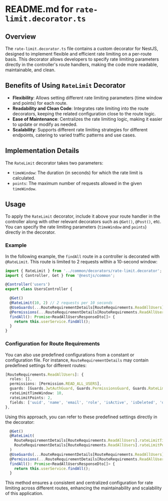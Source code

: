 # README.md for `rate-limit.decorator.ts`

## Overview

The `rate-limit.decorator.ts` file contains a custom decorator for NestJS, designed to implement flexible and efficient rate limiting on a per-route basis. This decorator allows developers to specify rate limiting parameters directly in the controller's route handlers, making the code more readable, maintainable, and clean.

## Benefits of Using `RateLimit` Decorator

- **Flexibility**: Allows setting different rate limiting parameters (time window and points) for each route.
- **Readability and Clean Code**: Integrates rate limiting into the route decorators, keeping the related configuration close to the route logic.
- **Ease of Maintenance**: Centralizes the rate limiting logic, making it easier to update or modify as needed.
- **Scalability**: Supports different rate limiting strategies for different endpoints, catering to varied traffic patterns and use cases.

## Implementation Details

The `RateLimit` decorator takes two parameters:
- `timeWindow`: The duration (in seconds) for which the rate limit is calculated.
- `points`: The maximum number of requests allowed in the given `timeWindow`.

## Usage

To apply the `RateLimit` decorator, include it above your route handler in the controller along with other relevant decorators such as `@Get()`, `@Post()`, etc. You can specify the rate limiting parameters (`timeWindow` and `points`) directly in the decorator.

### Example

In the following example, the `findAll` route in a controller is decorated with `@RateLimit`. This route is limited to 2 requests within a 10-second window:

```typescript
import { RateLimit } from '../common/decorators/rate-limit.decorator';
import { Controller, Get } from '@nestjs/common';

@Controller('users')
export class UsersController {

  @Get()
  @RateLimit(10, 2) // 2 requests per 10 seconds
  @UseGuards(...RouteRequirementDetails[RouteRequirements.ReadAllUsers].guards)
  @Permissions(...RouteRequirementDetails[RouteRequirements.ReadAllUsers].permissions)
  findAll(): Promise<ReadAllUsersResponseDto[]> {
    return this.userService.findAll();
  }
}
```

### Configuration for Route Requirements

You can also use predefined configurations from a constant or configuration file. For instance, `RouteRequirementDetails` may contain predefined settings for different routes:

```typescript
[RouteRequirements.ReadAllUsers]: {
  roles: [],
  permissions: [Permission.READ_ALL_USERS],
  guards: [Guards.JwtAuthGuard, Guards.PermissionsGuard, Guards.RateLimitingGuard],
  rateLimitTimeWindow: 10,
  rateLimitPoints: 2,
  fields: ['uuid', 'name', 'email', 'role', 'isActive', 'isDeleted', 'deletedAt', 'updatedAt'],
},
```

Using this approach, you can refer to these predefined settings directly in the decorator:

```typescript
  @Get()
  @RateLimit(
    RouteRequirementDetails[RouteRequirements.ReadAllUsers].rateLimitTimeWindow, 
    RouteRequirementDetails[RouteRequirements.ReadAllUsers].rateLimitPoints
  )
  @UseGuards(...RouteRequirementDetails[RouteRequirements.ReadAllUsers].guards)
  @Permissions(...RouteRequirementDetails[RouteRequirements.ReadAllUsers].permissions)
  findAll(): Promise<ReadAllUsersResponseDto[]> {
    return this.userService.findAll();
  }
```

This method ensures a consistent and centralized configuration for rate limiting across different routes, enhancing the maintainability and scalability of this application.